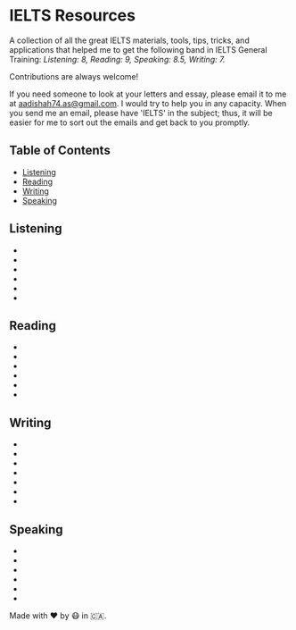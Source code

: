 # IELTS Resources

A collection of all the great IELTS materials, tools, tips, tricks, and applications that helped me to get the following band in IELTS General Training: 
*Listening: 8, Reading: 9, Speaking: 8.5, Writing: 7.*

Contributions are always welcome! 

If you need someone to look at your letters and essay, please email it to me at aadishah74.as@gmail.com. I would try to help you in any capacity. When you send me an email, please have 'IELTS' in the subject; thus, it will be easier for me to sort out the emails and get back to you promptly. 

## Table of Contents

- [Listening](#listening)
- [Reading](#reading)
- [Writing](#writing)
- [Speaking](#speaking)

## Listening

- []()
- []()
- []()
- []()
- []()
- []()
## Reading

- []()
- []()
- []()
- []()
- []()
- []()

## Writing

- []()
- []()
- []()
- []()
- []()
- []()
- []()
## Speaking

- []()
- []()
- []()
- []()
- []()
- []()



Made with :heart: by :mask: in :canada:.
